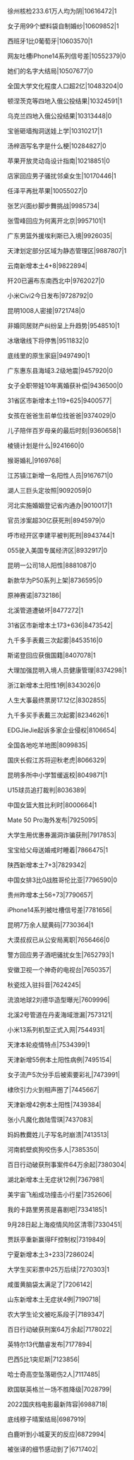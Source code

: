 徐州核检233.61万人均为阴|10616472|1

女子用99个塑料袋自制婚纱|10609852|1

西班牙1比0葡萄牙|10603570|1

网友吐槽iPhone14系列信号差|10552379|0

她们的名字大结局|10507677|0

全国大学文化程度人口超2亿|10483204|0

顿涅茨克等四地入俄公投结果|10324591|1

乌克兰四地入俄公投结果|10313448|0

宝爸砸墙掏洞送娃上学|10310217|1

汤梓涵写名字是什么梗|10284827|0

苹果开放灵动岛设计指南|10218851|0

店家回应男子骚扰邻桌女生|10170446|1

任泽平再批苹果|10055027|0

张艺兴面纱脚步舞挑战|9985734|

张雪峰回应为何离开北京|9957101|1

广东男篮外援埃利斯已入境|9926035|

天津划定部分区域为静态管理区|9887807|1

云南新增本土4+8|9822894|

歼20已遍布东南西北中|9762027|0

小米Civi2今日发布|9728792|0

昆明1008人密接|9721748|0

非婚同居财产纠纷呈上升趋势|9548510|1

冰墩墩线下将停售|9511832|0

底线里的原生家庭|9497490|1

广东惠东县海域3.2级地震|9457920|0

女子全职带娃10年离婚获补偿|9436500|0

31省区市新增本土119+625|9400577|

女孩在爸爸生前单位找爸爸|9374029|0

儿子陪伴百岁母亲的最后时刻|9360658|1

棱镜计划是什么|9241660|0

猴哥婚礼|9169768|

江苏镇江新增一名阳性人员|9167671|0

湖人三巨头定妆照|9092059|0

河北实施婚姻登记省内通办|9010017|1

官员涉案超30亿获死刑|8945979|0

呼市经开区李建平被判死刑|8943744|1

055驶入美国专属经济区|8932917|0

昆明一公司18人阳性|8881087|0

新款华为P50系列上架|8736595|0

原神赛诺|8732186|

北溪管道遭破坏|8477272|1

31省区市新增本土173+636|8473542|

九千多手表戴三次起雾|8453516|0

斯诺登回应获俄国籍|8407078|1

大理加强昆明入境人员健康管理|8374298|1

浙江新增本土阳性1例|8343026|0

人生大事最终票房17.12亿|8302855|

九千多买手表戴三次起雾|8234626|1

EDGJieJie起诉多家企业侵权|8106654|

全国各地吃羊地图|8099835|

国庆长假江苏将迎秋老虎|8066329|

昆明多所中小学暂缓返校|8049871|1

U15球员追打裁判|8036389|

中国女篮大胜比利时|8000664|1

Mate 50 Pro海外发布|7925095|

大学生用优惠券漏洞诈骗获刑|7917853|

宝宝给父母送婚戒时睡着|7866475|1

陕西新增本土7+3|7829342|

中国女排3比0战胜哥伦比亚|7796590|0

贵州昨增本土56+73|7790657|

iPhone14系列被吐槽信号差|7781656|

昆明7万余人赋黄码|7730364|1

大漠叔叔已从公安局离职|7656466|0

警方回应男子酒吧骚扰女生|7652793|1

安徽卫视一个神奇的电视台|7650357|

秋瓷炫入驻抖音|7624245|

流浪地球2刘德华造型曝光|7609996|

北溪2号管道在丹麦海域泄漏|7573121|

小米13系列机型正式入网|7544931|

天津本轮疫情特点|7534399|1

天津新增55例本土阳性病例|7495154|

女子流产5次分手后被索要彩礼|7473991|

棣欣引力火到相声圈了|7445667|

天津新增42例本土阳性|7439384|

张小凡魔化救陆雪琪|7437083|

妈妈教爨姓儿子写名时崩溃|7413513|

河南鹤壁疯狗咬伤多人|7385350|

百日行动破获刑事案件64万余起|7380304|

湖北新增本土无症状12例|7367981|

美宇宙飞船成功撞击小行星|7352606|

我的卡路里男孩是喜剧吧|7334185|1

9月28日起上海疫情风险区清零|7330451|

贾跃亭重新赢得FF控制权|7319849|

宁夏新增本土3+233|7286024|

大学生买彩票中25万后续|7270303|1

咸蛋黄脑袋太满足了|7206142|

山东新增本土无症状4例|7190718|

农大学生论文被吃系段子|7189347|

百日行动破获刑案64万余起|7178022|

英特尔13代酷睿发布|7177894|

巴西5比1突尼斯|7123856|

哈士奇高空坠落砸伤2人|7117485|

欧国联英格兰一场不胜降级|7028799|

2022国庆档电影最新阵容|6988718|

底线穆子晴案结局|6987919|

白鹿听到小城夏天的反应|6872994|

被张译的细节感动到了|6717402|

